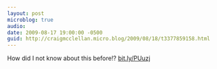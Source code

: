 ```yaml
---
layout: post
microblog: true
audio: 
date: 2009-08-17 19:00:00 -0500
guid: http://craigmcclellan.micro.blog/2009/08/18/t3377859158.html
---
```

How did I not know about this before!? [bit.ly/PUuzj](http://bit.ly/PUuzj)

